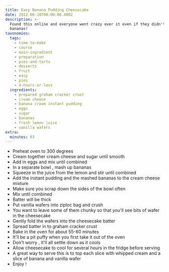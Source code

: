 ```yaml
---
title: Easy Banana Pudding Cheesecake
date: 2012-06-18T00:00:00.000Z
description: >-
  Found this online and everyone went crazy over it even if they didn't like
  bananas!
taxonomies:
  tags:
    - time-to-make
    - course
    - main-ingredient
    - preparation
    - pies-and-tarts
    - desserts
    - fruit
    - easy
    - pies
    - 4-hours-or-less
  ingredients:
    - prepared graham cracker crust
    - cream cheese
    - banana cream instant pudding
    - eggs
    - sugar
    - bananas
    - fresh lemon juice
    - vanilla wafers
extra:
  minutes: 63
---
```

 - Preheat oven to 300 degrees
 - Cream together cream cheese and sugar until smooth
 - Add in eggs and mix until combined
 - In a separate bowl , mash up bananas
 - Squeeze in the juice from the lemon and stir until combined
 - Add the instant pudding and the mashed bananas to the cream cheese mixture
 - Make sure you scrap down the sides of the bowl often
 - Mix until combined
 - Batter will be thick
 - Put vanilla wafers into ziploc bag and crush
 - You want to leave some of them chunky so that you'll see bits of wafer in the cheesecake
 - Gently fold the wafers into the cheesecake batter
 - Spread batter in to graham cracker crust
 - Bake in the oven for about 55-60 minutes
 - It'll be a pit puffy when you first take it out of the oven
 - Don't worry , it'll all settle down as it cools
 - Allow cheesecake to cool for several hours in the fridge before serving
 - A great way to serve this is to top each slice with whipped cream and a slice of banana and vanilla wafer
 - Enjoy !
